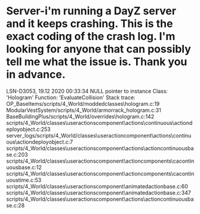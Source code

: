 # Server-i'm running a DayZ server and it keeps crashing. This is the exact coding of the crash log. I'm looking for anyone that can possibly tell me what the issue is. Thank you in advance. 
LSN-D3053, 19.12 2020 00:33:34
NULL pointer to instance
Class:      'Hologram'
Function: 'EvaluateCollision'
Stack trace:
OP_BaseItems/scripts/4_World/moddedclasses\hologram.c:19
ModularVestSystem/scripts/4_World/armorrack_hologram.c:31
BaseBuildingPlus/scripts/4_World/overrides\hologram.c:142
scripts/4_World/classes\useractionscomponent\actions\continuous\actiondeployobject.c:253
server_logs/scripts/4_World/classes\useractioncomponent\actions\continuous\actiondeployobject.c:7
scripts/4_World/classes\useractionscomponent\actions\actioncontinuousbase.c:203
scripts/4_World/classes\useractionscomponent\actioncomponents\cacontinuousbase.c:12
scripts/4_World/classes\useractionscomponent\actioncomponents\cacontinuoustime.c:53
scripts/4_World/classes\useractionscomponent\animatedactionbase.c:60
scripts/4_World/classes\useractionscomponent\animatedactionbase.c:347
scripts/4_World/classes\useractionscomponent\actions\actioncontinuousbase.c:28 
